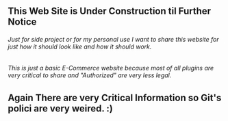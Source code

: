 
## This Web Site is Under Construction til Further Notice
###### Just for side project or for my personal use I want to share this website for just how it should look like and how it should work.
###### This is just a basic E-Commerce website because most of all plugins are very critical to share and "Authorized" are very less legal.
## Again There are very Critical Information so Git's polici are very weired. :)
